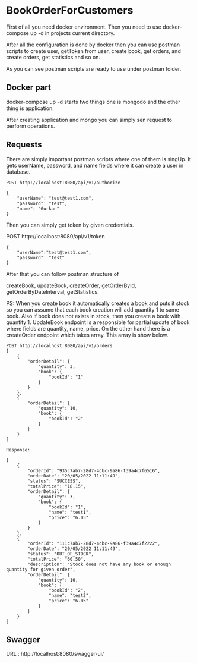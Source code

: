 # BookOrderForCustomers

First of all you need docker environment. Then you need to use docker-compose up -d in projects current directory.


After all the configuration is done by docker then you can use postman scripts to create user, getToken from user, create book, get orders, and create orders, get statistics and so on.

As you can see postman scripts are ready to use under postman folder.

## Docker part

docker-compose up -d starts two things one is mongodo and the other thing is application.

After creating application and mongo you can simply sen request to perform operations.

## Requests 
There are simply important postman scripts where one of them is singUp. It gets userName, password, and name fields where it can create a user in database.

```
POST http://localhost:8080/api/v1/authorize

{
    "userName": "test@test1.com",
    "password": "test",
    "name": "Gurkan"
}

```

Then you can simply get token by given credentials.

POST http://localhost:8080/api/v1/token

```
{
    "userName":"test@test1.com",
    "password": "test"
}
```
After that you can follow postman structure of 

createBook, updateBook, createOrder, getOrderById, getOrderByDateInterval, getStatistics.

PS: When you create book it automatically creates a book and puts it stock so you can assume that each book creation will add quantity 1 to same book. Also if book does not exists in stock, then you create a book with quantity 1. UpdateBook endpoint is a responsible for partial update of book where fields are quantity, name, price. On the other hand there is a createOrder endpoint which takes array. This array is show below.

```
POST http://localhost:8080/api/v1/orders
[
    {
        "orderDetail": {
            "quantity": 3,
            "book": {
                "bookId": "1"
            }
        }
    },
    {
        "orderDetail": {
            "quantity": 10,
            "book": {
                "bookId": "2"
            }
        }
    }
]

Response: 

[
    {
        "orderId": "935c7ab7-28d7-4cbc-9a86-f39a4c7f6516",
        "orderDate": "20/05/2022 11:11:49",
        "status": "SUCCESS",
        "totalPrice": "18.15",
        "orderDetail": {
            "quantity": 3,
            "book": {
                "bookId": "1",
                "name": "test1",
                "price": "6.05"
            }
        }
    },
    {
        "orderId": "111c7ab7-28d7-4cbc-9a86-f39a4c7f2222",
        "orderDate": "20/05/2022 11:11:49",
        "status": "OUT_OF_STOCK",
        "totalPrice": "60.50",
        "description": "Stock does not have any book or enough quantity for given order",
        "orderDetail": {
            "quantity": 10,
            "book": {
                "bookId": "2",
                "name": "test2",
                "price": "6.05"
            }
        }
    }
]
```

## Swagger

URL : http://localhost:8080/swagger-ui/
